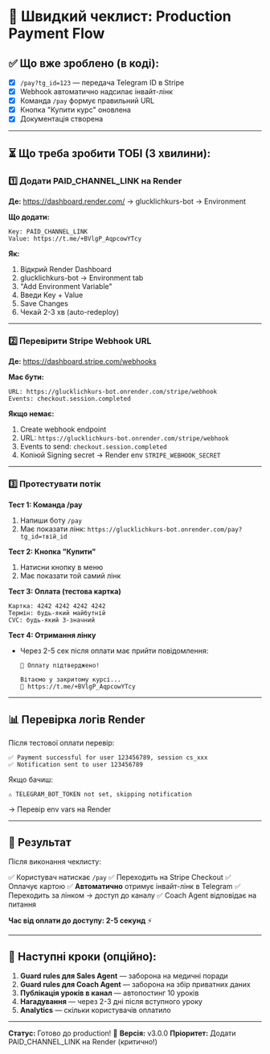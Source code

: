 # 🚀 Швидкий чеклист: Production Payment Flow

## ✅ Що вже зроблено (в коді):

- [x] `/pay?tg_id=123` — передача Telegram ID в Stripe
- [x] Webhook автоматично надсилає інвайт-лінк
- [x] Команда `/pay` формує правильний URL
- [x] Кнопка "Купити курс" оновлена
- [x] Документація створена

---

## ⏳ Що треба зробити ТОБІ (3 хвилини):

### 1️⃣ Додати PAID_CHANNEL_LINK на Render

**Де:** https://dashboard.render.com/ → glucklichkurs-bot → Environment

**Що додати:**
```
Key: PAID_CHANNEL_LINK
Value: https://t.me/+BVlgP_AqpcowYTcy
```

**Як:**
1. Відкрий Render Dashboard
2. glucklichkurs-bot → Environment tab
3. "Add Environment Variable"
4. Введи Key + Value
5. Save Changes
6. Чекай 2-3 хв (auto-redeploy)

---

### 2️⃣ Перевірити Stripe Webhook URL

**Де:** https://dashboard.stripe.com/webhooks

**Має бути:**
```
URL: https://glucklichkurs-bot.onrender.com/stripe/webhook
Events: checkout.session.completed
```

**Якщо немає:**
1. Create webhook endpoint
2. URL: `https://glucklichkurs-bot.onrender.com/stripe/webhook`
3. Events to send: `checkout.session.completed`
4. Копіюй Signing secret → Render env `STRIPE_WEBHOOK_SECRET`

---

### 3️⃣ Протестувати потік

**Тест 1: Команда /pay**
1. Напиши боту `/pay`
2. Має показати лінк: `https://glucklichkurs-bot.onrender.com/pay?tg_id=твій_id`

**Тест 2: Кнопка "Купити"**
1. Натисни кнопку в меню
2. Має показати той самий лінк

**Тест 3: Оплата (тестова картка)**
```
Картка: 4242 4242 4242 4242
Термін: будь-який майбутній
CVC: будь-який 3-значний
```

**Тест 4: Отримання лінку**
- Через 2-5 сек після оплати має прийти повідомлення:
  ```
  🎉 Оплату підтверджено!
  
  Вітаємо у закритому курсі...
  🔗 https://t.me/+BVlgP_AqpcowYTcy
  ```

---

## 📊 Перевірка логів Render

Після тестової оплати перевір:

```
✅ Payment successful for user 123456789, session cs_xxx
✅ Notification sent to user 123456789
```

Якщо бачиш:
```
⚠️ TELEGRAM_BOT_TOKEN not set, skipping notification
```
→ Перевір env vars на Render

---

## 🎯 Результат

Після виконання чеклисту:

✅ Користувач натискає `/pay`
✅ Переходить на Stripe Checkout
✅ Оплачує картою
✅ **Автоматично** отримує інвайт-лінк в Telegram
✅ Переходить за лінком → доступ до каналу
✅ Coach Agent відповідає на питання

**Час від оплати до доступу: 2-5 секунд** ⚡

---

## 📝 Наступні кроки (опційно):

1. **Guard rules для Sales Agent** — заборона на медичні поради
2. **Guard rules для Coach Agent** — заборона на збір приватних даних
3. **Публікація уроків в канал** — автопостинг 10 уроків
4. **Нагадування** — через 2-3 дні після вступного уроку
5. **Analytics** — скільки користувачів оплатило

---

**Статус:** Готово до production! 🎉
**Версія:** v3.0.0
**Пріоритет:** Додати PAID_CHANNEL_LINK на Render (критично!)
